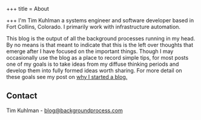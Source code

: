 +++
title = About

+++
I'm Tim Kuhlman a systems engineer and software developer based in Fort Collins, Colorado. I primarily work
with infrastructure automation.

This blog is the output of all the background processes running in my head. By no means is that meant to
indicate that this is the left over thoughts that emerge after I have focused on the important things.
Though I may occasionally use the blog as a place to record simple tips, for most posts one of my goals
is to take ideas from my diffuse thinking periods and develop them into fully formed ideas worth sharing.
For more detail on these goals see my post on [why I started a blog.](/learning/2014/10/27/time-to-blog.html)

## Contact
Tim Kuhlman - [blog@backgroundprocess.com](mailto:blog@backgroundprocess.com)
